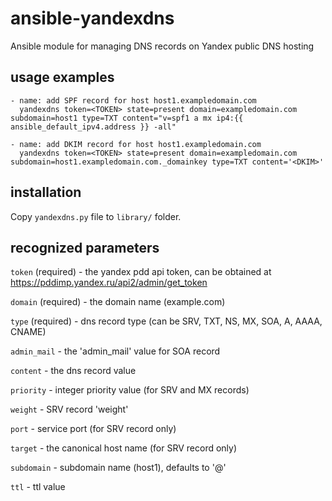 # ansible-yandexdns
Ansible module for managing DNS records on Yandex public DNS hosting

## usage examples

    - name: add SPF record for host host1.exampledomain.com
      yandexdns token=<TOKEN> state=present domain=exampledomain.com subdomain=host1 type=TXT content="v=spf1 a mx ip4:{{ ansible_default_ipv4.address }} -all"

    - name: add DKIM record for host host1.exampledomain.com
      yandexdns token=<TOKEN> state=present domain=exampledomain.com subdomain=host1.exampledomain.com._domainkey type=TXT content='<DKIM>'

## installation

Copy `yandexdns.py` file to `library/` folder. 

## recognized parameters
`token` (required) - the yandex pdd api token, can be obtained at https://pddimp.yandex.ru/api2/admin/get_token

`domain` (required) - the domain name (example.com)

`type` (required) - dns record type (can be SRV, TXT, NS, MX, SOA, A, AAAA, CNAME)

`admin_mail` - the 'admin_mail' value for SOA record

`content` - the dns record value

`priority` - integer priority value (for SRV and MX records)

`weight` - SRV record 'weight'

`port` - service port (for SRV record only)

`target` - the canonical host name (for SRV record only)

`subdomain` - subdomain name (host1), defaults to '@'

`ttl` - ttl value


